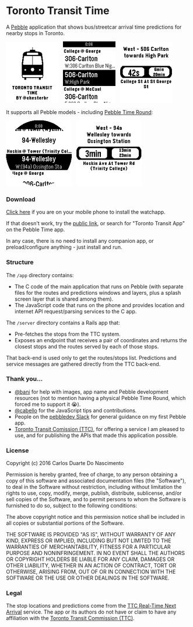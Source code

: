 # Toronto Transit Time

A [Pebble](https://www.pebble.com/) application that shows bus/streetcar arrival time predictions for nearby stops in Toronto.

![aplite](screenshots/aplite_title.png) &nbsp; ![routes](screenshots/aplite1.png) &nbsp; ![predictions](screenshots/aplite2.png)

It supports all Pebble models - including [Pebble Time Round](https://www.pebble.com/pebble-time-round-smartwatch-features):

![routes](screenshots/chalk1.png) &nbsp; ![predictions](screenshots/chalk2.png)

### Download

[Click here](pebble://appstore/57315941c351ffcdf500000f) if you are on your mobile phone to install the watchapp.

If that doesn't work, try the [public link](https://apps.getpebble.com/en_US/application/57315941c351ffcdf500000f), or search for "Toronto Transit App" on the Pebble Time app.

In any case, there is no need to install any companion app, or preload/configure anything - just install and run.


### Structure

The `/app` directory contains:

- The C code of the main application that runs on Pebble (with separate files for the routes and predictions windows and layers, plus a splash screen layer that is shared among them).
- The JavaScript code that runs on the phone and provides location and internet API request/parsing services to the C app.

The `/server` directory contains a Rails app that:
- Pre-fetches the stops from the TTC system.
- Exposes an endpoint that receives a pair of coordinates and returns the closest stops and the routes served by each of those stops.

That back-end is used only to get the routes/stops list. Predictions and service messages are gathered directly from the TTC back-end.


### Thank you...

- [@bani](https://github.com/bani) for help with images, app name and Pebble development resources (not to mention having a physical Pebble Time Round, which forced me to support it 😭).
- [@cabello](https://github.com/cabello) for the JavaScript tips and contributions.
- People on the [pebbledev Slack](http://slack.pbldev.io/) for general guidance on my first Pebble app.
- [Toronto Transit Comission (TTC)](https://www.ttc.ca/), for offering a service I am pleased to use, and for publishing the APIs that made this application possible.

### License

Copyright (c) 2016 Carlos Duarte Do Nascimento

Permission is hereby granted, free of charge, to any person obtaining a copy of this software and associated documentation files (the "Software"), to deal in the Software without restriction, including without limitation the rights to use, copy, modify, merge, publish, distribute, sublicense, and/or sell copies of the Software, and to permit persons to whom the Software is furnished to do so, subject to the following conditions:

The above copyright notice and this permission notice shall be included in all copies or substantial portions of the Software.

THE SOFTWARE IS PROVIDED "AS IS", WITHOUT WARRANTY OF ANY KIND, EXPRESS OR IMPLIED, INCLUDING BUT NOT LIMITED TO THE WARRANTIES OF MERCHANTABILITY, FITNESS FOR A PARTICULAR PURPOSE AND NONINFRINGEMENT. IN NO EVENT SHALL THE AUTHORS OR COPYRIGHT HOLDERS BE LIABLE FOR ANY CLAIM, DAMAGES OR OTHER LIABILITY, WHETHER IN AN ACTION OF CONTRACT, TORT OR OTHERWISE, ARISING FROM, OUT OF OR IN CONNECTION WITH THE SOFTWARE OR THE USE OR OTHER DEALINGS IN THE SOFTWARE.

### Legal

The stop locations and predictions come from the [TTC Real-Time Next Arrival](http://www1.toronto.ca/wps/portal/contentonly?vgnextoid=4427790e6f21d210VgnVCM1000003dd60f89RCRD) service. The app or its authors do not have or claim to have any affiliation with the [Toronto Transit Commission (TTC)](https://www.ttc.ca/).

